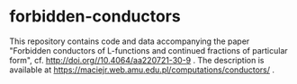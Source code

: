 # forbidden-conductors
This repository contains code and data accompanying the paper "Forbidden conductors of L-functions and continued fractions of particular form", cf. http://doi.org//10.4064/aa220721-30-9 .
The description is available at https://maciejr.web.amu.edu.pl/computations/conductors/ .
